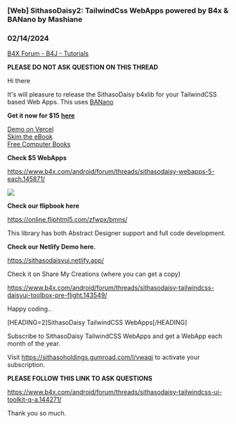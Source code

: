 ### [Web] SithasoDaisy2: TailwindCss WebApps powered by B4x & BANano by Mashiane
### 02/14/2024
[B4X Forum - B4J - Tutorials](https://www.b4x.com/android/forum/threads/143950/)

**PLEASE DO NOT ASK QUESTION ON THIS THREAD**

  
  
Hi there  
  
It's will pleasure to release the SithasoDaisy b4xlib for your TailwindCSS based Web Apps. This uses [BANano](https://www.b4x.com/android/forum/threads/banano-website-app-pwa-library-with-abstract-designer-support.99740/#content)  
  
**Get it now for $15** [**here**](https://www.paypal.com/paypalme/anelembanga?country.x=ZA&locale.x=en_US)  
  
[Demo on Vercel](https://sithaso-daisy-ui.vercel.app/)  
[Skim the eBook](https://github.com/Mashiane/SithasoDaisyUI/raw/main/TailwindCSS%20WebApps%20using%20B4X.pdf)  
[Free Computer Books](https://freecomputerbooks.com/)  
  
**Check $5 WebApps**  
  
<https://www.b4x.com/android/forum/threads/sithasodaisy-webapps-5-each.145871/>  
  
![](https://www.b4x.com/android/forum/attachments/135652)  
  
**Check our flipbook here**  
  
<https://online.fliphtml5.com/zfwpx/bmns/>  
  
This library has both Abstract Designer support and full code development.  
  
**Check our Netlify Demo here.**  
  
<https://sithasodaisyui.netlify.app/>  
  
Check it on Share My Creations (where you can get a copy)  
  
<https://www.b4x.com/android/forum/threads/sithasodaisy-tailwindcss-daisyui-toolbox-pre-flight.143549/>  
  
Happy coding..  
  
[HEADING=2]SithasoDaisy TailwindCSS WebApps[/HEADING]  
  
Subscribe to SithasoDaisy TailwindCSS WebApps and get a WebApp each month of the year.  
  
Visit <https://sithasoholdings.gumroad.com/l/vwaqj> to activate your subscription.  
  
**PLEASE FOLLOW THIS LINK TO ASK QUESTIONS**  
  
<https://www.b4x.com/android/forum/threads/sithasodaisy-tailwindcss-ui-toolkit-q-a.144271/>  
  
Thank you so much.